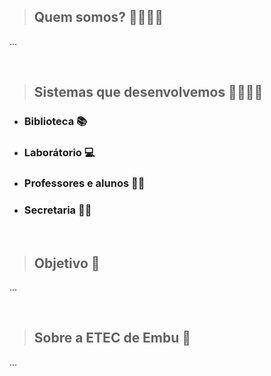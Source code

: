 > ## Quem somos? 👨‍👨‍👧‍👦
...

<br>

> ## Sistemas que desenvolvemos 👩‍💻👨‍💻

  - ### Biblioteca 📚

  - ### Laborátorio 💻

  - ### Professores e alunos 👨‍🎓

  - ### Secretaria 👨‍🏫

<br>

> ## Objetivo 🎯
...

<br>

> ## Sobre a ETEC de Embu 👀
...
